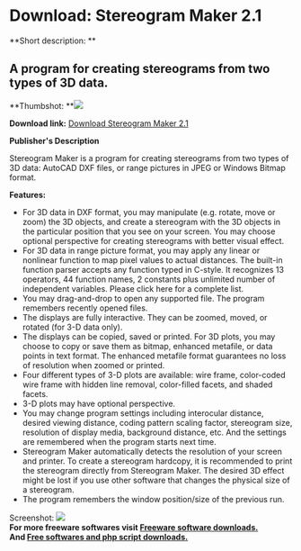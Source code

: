 # Download: Stereogram Maker 2.1

**Short description: **

## A program for creating stereograms from two types of 3D data.

  
**Thumbshot: **![](http://www.freewarefiles.com/screenshot/stereogrammaker_md.gif)   
  
**Download link:** [Download Stereogram Maker 2.1](http://freesoftwares.boysofts.com/Stereogram-Maker_program_18532.html)  
  

**Publisher's Description**  
  

Stereogram Maker is a program for creating stereograms from two types of 3D
data: AutoCAD DXF files, or range pictures in JPEG or Windows Bitmap format.

**Features:**

  * For 3D data in DXF format, you may manipulate (e.g. rotate, move or zoom) the 3D objects, and create a stereogram with the 3D objects in the particular position that you see on your screen. You may choose optional perspective for creating stereograms with better visual effect. 
  * For 3D data in range picture format, you may apply any linear or nonlinear function to map pixel values to actual distances. The built-in function parser accepts any function typed in C-style. It recognizes 13 operators, 44 function names, 2 constants plus unlimited number of independent variables. Please click here for a complete list. 
  * You may drag-and-drop to open any supported file. The program remembers recently opened files. 
  * The displays are fully interactive. They can be zoomed, moved, or rotated (for 3-D data only). 
  * The displays can be copied, saved or printed. For 3D plots, you may choose to copy or save them as bitmap, enhanced metafile, or data points in text format. The enhanced metafile format guarantees no loss of resolution when zoomed or printed. 
  * Four different types of 3-D plots are available: wire frame, color-coded wire frame with hidden line removal, color-filled facets, and shaded facets. 
  * 3-D plots may have optional perspective. 
  * You may change program settings including interocular distance, desired viewing distance, coding pattern scaling factor, stereogram size, resolution of display media, background distance, etc. And the settings are remembered when the program starts next time. 
  * Stereogram Maker automatically detects the resolution of your screen and printer. To create a stereogram hardcopy, it is recommended to print the stereogram directly from Stereogram Maker. The desired 3D effect might be lost if you use other software that changes the physical size of a stereogram. 
  * The program remembers the window position/size of the previous run. 

  
  
Screenshot: ![](http://www.freewarefiles.com/screenshot/stereogrammaker.gif)  
**For more freeware softwares visit [Freeware software downloads.](http://freesoftwares.boysofts.com/)**   
**And [Free softwares and php script downloads.](http://www.boysofts.com/)**


